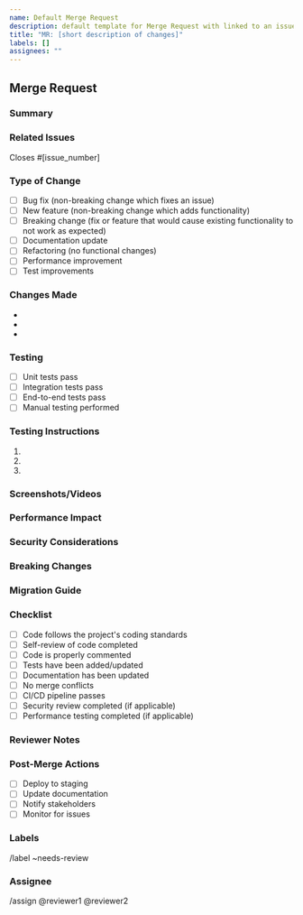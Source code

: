 ```yaml
---
name: Default Merge Request
description: default template for Merge Request with linked to an issue
title: "MR: [short description of changes]"
labels: []
assignees: ""
---
```


## Merge Request

### Summary
<!-- Provide a brief summary of the changes -->

### Related Issues
<!-- Link to related issues -->
Closes #[issue_number]

### Type of Change
<!-- Mark the relevant option with an "x" -->
- [ ] Bug fix (non-breaking change which fixes an issue)
- [ ] New feature (non-breaking change which adds functionality)
- [ ] Breaking change (fix or feature that would cause existing functionality to not work as expected)
- [ ] Documentation update
- [ ] Refactoring (no functional changes)
- [ ] Performance improvement
- [ ] Test improvements

### Changes Made
<!-- Describe the changes in detail -->
- 
- 
- 

### Testing
<!-- Describe how you tested your changes -->
- [ ] Unit tests pass
- [ ] Integration tests pass
- [ ] End-to-end tests pass
- [ ] Manual testing performed

### Testing Instructions
<!-- Provide step-by-step instructions for testing -->
1. 
2. 
3. 

### Screenshots/Videos
<!-- Add any relevant screenshots or videos -->

### Performance Impact
<!-- Describe any performance implications -->

### Security Considerations
<!-- Describe any security implications -->

### Breaking Changes
<!-- List any breaking changes -->

### Migration Guide
<!-- If there are breaking changes, provide migration instructions -->

### Checklist
<!-- Mark completed items with an "x" -->
- [ ] Code follows the project's coding standards
- [ ] Self-review of code completed
- [ ] Code is properly commented
- [ ] Tests have been added/updated
- [ ] Documentation has been updated
- [ ] No merge conflicts
- [ ] CI/CD pipeline passes
- [ ] Security review completed (if applicable)
- [ ] Performance testing completed (if applicable)

### Reviewer Notes
<!-- Any specific notes for reviewers -->

### Post-Merge Actions
<!-- Actions to be taken after merge -->
- [ ] Deploy to staging
- [ ] Update documentation
- [ ] Notify stakeholders
- [ ] Monitor for issues

### Labels
<!-- Add relevant labels -->
/label ~needs-review

### Assignee
<!-- Assign reviewers -->
/assign @reviewer1 @reviewer2